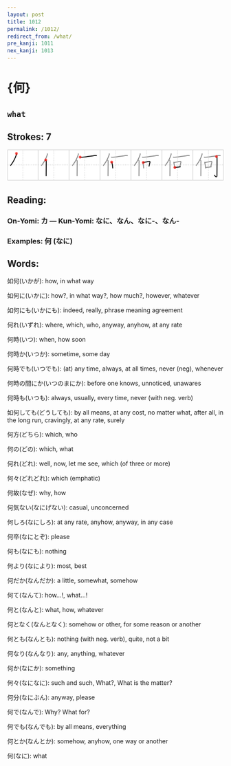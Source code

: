 ```yaml
---
layout: post
title: 1012
permalink: /1012/
redirect_from: /what/
pre_kanji: 1011
nex_kanji: 1013
---
```


# {何}

## `what`

## Strokes: 7

<div class="stroke"><img src="../images/E4BD95.png" /></div>

## Reading:

### On-Yomi: カ &mdash; Kun-Yomi: なに、なん、なに-、なん-

### Examples: 何 (なに)

## Words:

如何(いかが): how, in what way

如何に(いかに): how?, in what way?, how much?, however, whatever

如何にも(いかにも): indeed, really, phrase meaning agreement

何れ(いずれ): where, which, who, anyway, anyhow, at any rate

何時(いつ): when, how soon

何時か(いつか): sometime, some day

何時でも(いつでも): (at) any time, always, at all times, never (neg), whenever

何時の間にか(いつのまにか): before one knows, unnoticed, unawares

何時も(いつも): always, usually, every time, never (with neg. verb)

如何しても(どうしても): by all means, at any cost, no matter what, after all, in the long run, cravingly, at any rate, surely

何方(どちら): which, who

何の(どの): which, what

何れ(どれ): well, now, let me see, which (of three or more)

何々(どれどれ): which (emphatic)

何故(なぜ): why, how

何気ない(なにげない): casual, unconcerned

何しろ(なにしろ): at any rate, anyhow, anyway, in any case

何卒(なにとぞ): please

何も(なにも): nothing

何より(なにより): most, best

何だか(なんだか): a little, somewhat, somehow

何て(なんて): how...!, what...!

何と(なんと): what, how, whatever

何となく(なんとなく): somehow or other, for some reason or another

何とも(なんとも): nothing (with neg. verb), quite, not a bit

何なり(なんなり): any, anything, whatever

何か(なにか): something

何々(なになに): such and such, What?, What is the matter?

何分(なにぶん): anyway, please

何で(なんで): Why? What for?

何でも(なんでも): by all means, everything

何とか(なんとか): somehow, anyhow, one way or another

何(なに): what

